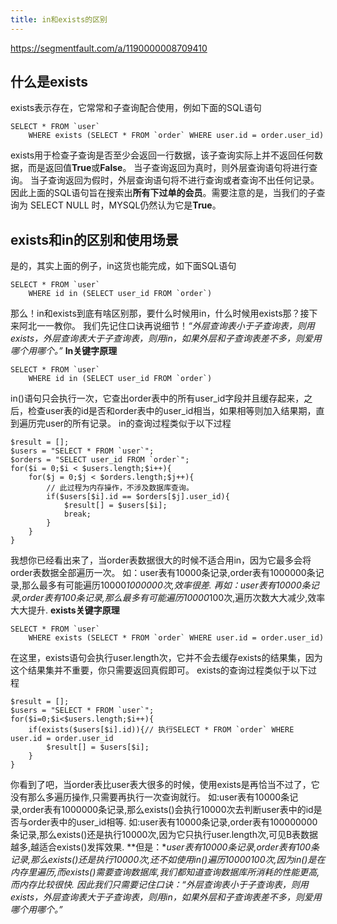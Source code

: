 ```yaml
---
title: in和exists的区别
---
```


<https://segmentfault.com/a/1190000008709410> 

## 什么是exists

exists表示存在，它常常和子查询配合使用，例如下面的SQL语句

    SELECT * FROM `user` 
        WHERE exists (SELECT * FROM `order` WHERE user.id = order.user_id)

exists用于检查子查询是否至少会返回一行数据，该子查询实际上并不返回任何数据，而是返回值**True**或**False**。
当子查询返回为真时，则外层查询语句将进行查询。
当子查询返回为假时，外层查询语句将不进行查询或者查询不出任何记录。
因此上面的SQL语句旨在搜索出**所有下过单的会员**。需要注意的是，当我们的子查询为 SELECT NULL 时，MYSQL仍然认为它是**True**。 

## exists和in的区别和使用场景

是的，其实上面的例子，in这货也能完成，如下面SQL语句

    SELECT * FROM `user`  
        WHERE id in (SELECT user_id FROM `order`)

那么！in和exists到底有啥区别那，要什么时候用in，什么时候用exists那？接下来阿北一一教你。
我们先记住口诀再说细节！*“外层查询表小于子查询表，则用exists，外层查询表大于子查询表，则用in，如果外层和子查询表差不多，则爱用哪个用哪个。”*
**In关键字原理**

    SELECT * FROM `user`  
        WHERE id in (SELECT user_id FROM `order`)

in()语句只会执行一次，它查出order表中的所有user\_id字段并且缓存起来，之后，检查user表的id是否和order表中的user\_id相当，如果相等则加入结果期，直到遍历完user的所有记录。
in的查询过程类似于以下过程

    $result = [];
    $users = "SELECT * FROM `user`";
    $orders = "SELECT user_id FROM `order`";
    for($i = 0;$i < $users.length;$i++){
        for($j = 0;$j < $orders.length;$j++){
            // 此过程为内存操作，不涉及数据库查询。
            if($users[$i].id == $orders[$j].user_id){
                $result[] = $users[$i];
                break;
            }
        }
    }

我想你已经看出来了，当order表数据很大的时候不适合用in，因为它最多会将order表数据全部遍历一次。
如：user表有10000条记录,order表有1000000条记录,那么最多有可能遍历10000*1000000次,效率很差.
再如：user表有10000条记录,order表有100条记录,那么最多有可能遍历10000*100次,遍历次数大大减少,效率大大提升.
**exists关键字原理**

    SELECT * FROM `user` 
        WHERE exists (SELECT * FROM `order` WHERE user.id = order.user_id)

在这里，exists语句会执行user.length次，它并不会去缓存exists的结果集，因为这个结果集并不重要，你只需要返回真假即可。
exists的查询过程类似于以下过程

    $result = [];
    $users = "SELECT * FROM `user`";
    for($i=0;$i<$users.length;$i++){
        if(exists($users[$i].id)){// 执行SELECT * FROM `order` WHERE user.id = order.user_id
            $result[] = $users[$i];
        }
    }

你看到了吧，当order表比user表大很多的时候，使用exists是再恰当不过了，它没有那么多遍历操作,只需要再执行一次查询就行。
如:user表有10000条记录,order表有1000000条记录,那么exists()会执行10000次去判断user表中的id是否与order表中的user\_id相等.
如:user表有10000条记录,order表有100000000条记录,那么exists()还是执行10000次,因为它只执行user.length次,可见B表数据越多,越适合exists()发挥效果.
**但是：**user表有10000条记录,order表有100条记录,那么exists()还是执行10000次,还不如使用in()遍历10000*100次,因为in()是在内存里遍历,而exists()需要查询数据库,我们都知道查询数据库所消耗的性能更高,而内存比较很快.
因此我们只需要记住口诀：*“外层查询表小于子查询表，则用exists，外层查询表大于子查询表，则用in，如果外层和子查询表差不多，则爱用哪个用哪个。”*
